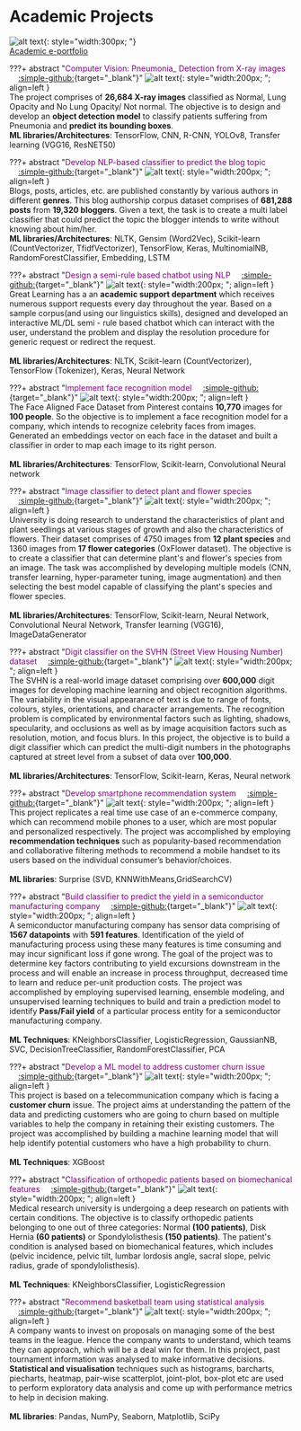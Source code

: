 # Academic Projects


![alt text](images/academic_logo.png){: style="width:300px; "}
<br>
<u><a href="https://eportfolio.mygreatlearning.com/abhinandita-dash" target="_blank" >Academic e-portfolio</a></u> <br>

???+ abstract "<span style="color:purple">Computer Vision: Pneumonia_ Detection from X-ray images</span> &nbsp;&nbsp;&nbsp;&nbsp;[:simple-github:](https://github.com/abhinandita1234/AIML_Projects){target="_blank"}"
    ![alt text](images/pneumonia.png){: style="width:200px; "; align=left } <br>The project comprises of **26,684 X-ray images** classified as Normal, Lung Opacity and No Lung Opacity/ Not normal. The objective is to design and develop an **object detection model** to classify patients suffering from Pneumonia and **predict its bounding boxes**. <br> 
    **ML libraries/Architectures**: TensorFlow, CNN, R-CNN, YOLOv8, Transfer learning (VGG16, ResNET50)

???+ abstract "<span style="color:purple">Develop NLP-based classifier to predict the blog topic</span> &nbsp;&nbsp;&nbsp;&nbsp;[:simple-github:](https://github.com/abhinandita1234/AIML_Projects){target="_blank"}"
    ![alt text](images/blogger.png){: style="width:200px; "; align=left } <br> Blogs, posts, articles, etc. are published constantly by various authors in different **genres**. This blog authorship corpus dataset comprises of **681,288 posts** from **19,320 bloggers**. Given a text, the task is to create a multi label classifier that could predict the topic the blogger intends to write without knowing about him/her.<br>
    **ML libraries/Architectures**: NLTK, Gensim (Word2Vec), Scikit-learn (CountVectorizer, TfidfVectorizer), TensorFlow, Keras, MultinomialNB, RandomForestClassifier, Embedding, LSTM  

???+ abstract "<span style="color:purple">Design a semi-rule based chatbot using NLP</span> &nbsp;&nbsp;&nbsp;&nbsp;[:simple-github:](https://github.com/abhinandita1234/AIML_Projects){target="_blank"}"
    ![alt text](images/chatbot.jpg){: style="width:200px; "; align=left } <br> 
    Great Learning has a an **academic support department** which receives numerous support requests every day throughout the year. Based on a sample corpus(and using our linguistics skills), designed and developed an interactive ML/DL semi - rule based chatbot which can interact with the user, understand the problem and display the resolution procedure for generic request or redirect the request.<br><br>
    **ML libraries/Architectures**: NLTK, Scikit-learn (CountVectorizer), TensorFlow (Tokenizer), Keras, Neural Network 

???+ abstract "<span style="color:purple">Implement face recognition model</span> &nbsp;&nbsp;&nbsp;&nbsp;[:simple-github:](https://github.com/abhinandita1234/AIML_Projects){target="_blank"}"
     ![alt text](images/face_recog.png){: style="width:200px; "; align=left } <br> The Face Aligned Face Dataset from Pinterest contains **10,770** images for **100 people**. So the objective is to implement a face recognition model for a company, which intends to recognize celebrity faces from images. Generated an embeddings vector on each face in the dataset and built a classifier in order to map each image to its right person.<br><br>
     **ML libraries/Architectures**: TensorFlow, Scikit-learn, Convolutional Neural network

???+ abstract "<span style="color:purple">Image classifier to detect plant and flower species</span> &nbsp;&nbsp;&nbsp;&nbsp;[:simple-github:](https://github.com/abhinandita1234/AIML_Projects){target="_blank"}"
    ![alt text](images/flowers.png){: style="width:200px; "; align=left } <br> 
     University is doing research to understand the characteristics of plant and plant seedlings at various stages of growth and also the characteristics of flowers. Their dataset comprises of 4750 images from **12 plant species** and 1360 images from **17 flower categories**  (OxFlower dataset). The objective is to create a classifier that can determine plant's and flower's species from an image. The task was accomplished by developing multiple models (CNN, transfer learning, hyper-parameter tuning, image augmentation) and then selecting the best model capable of classifying the plant's species and flower species.<br><br>
     **ML libraries/Architectures**: TensorFlow, Scikit-learn, Neural Network, Convolutional Neural Network, Transfer learning (VGG16), ImageDataGenerator

???+ abstract "<span style="color:purple">Digit classifier on the SVHN (Street View Housing Number) dataset</span> &nbsp;&nbsp;&nbsp;&nbsp;[:simple-github:](https://github.com/abhinandita1234/AIML_Projects){target="_blank"}"
      ![alt text](images/street.jpeg){: style="width:200px; "; align=left } <br> 
      The SVHN is a real-world image dataset comprising over **600,000** digit images for developing machine learning and object recognition algorithms. The variability in the visual appearance of text is due to range of fonts, colours, styles, orientations, and character arrangements. The recognition problem is complicated by environmental factors such as lighting, shadows, specularity, and occlusions as well as by image acquisition factors such as resolution, motion, and focus blurs. In this project, the objective is to build a digit classifier which can predict the multi-digit numbers in the photographs captured at street level from a subset of data over **100,000**.<br><br>
      **ML libraries/Architectures**: TensorFlow, Scikit-learn, Keras, Neural network

???+ abstract "<span style="color:purple">Develop smartphone recommendation system</span> &nbsp;&nbsp;&nbsp;&nbsp;[:simple-github:](https://github.com/abhinandita1234/AIML_Projects){target="_blank"}"
    ![alt text](images/mobilephone.jpeg){: style="width:200px; "; align=left } <br> 
    This project replicates a real time use case of an e-commerce company, which can recommend mobile phones to a user, which are most popular and personalized respectively. The project was accomplished by employing **recommendation techniques** such as popularity-based recommendation and collaborative filtering methods to recommend a mobile handset to its users based on the individual consumer’s behavior/choices.<br><br>
    **ML libraries**: Surprise (SVD, KNNWithMeans,GridSearchCV)

???+ abstract "<span style="color:purple">Build classifier to predict the yield in a semiconductor manufacturing company</span> &nbsp;&nbsp;&nbsp;&nbsp;[:simple-github:](https://github.com/abhinandita1234/AIML_Projects){target="_blank"}"
    ![alt text](images/semiconductor.jpg){: style="width:200px; "; align=left } <br> 
    A semiconductor manufacturing company has sensor data comprising of **1567 datapoints** with **591 features**. Identification of the yield of manufacturing process using these many features is time consuming and may incur significant loss if gone wrong. The goal of the project was to determine key factors contributing to yield excursions downstream in the process and will enable an increase in process throughput, decreased time to learn and reduce per-unit production costs. The project was accomplished by employing supervised learning, ensemble modeling, and unsupervised learning techniques to build and train a prediction model to identify **Pass/Fail yield** of a particular process entity for a semiconductor manufacturing company.<br><br>
    **ML Techniques**: KNeighborsClassifier, LogisticRegression, GaussianNB, SVC, DecisionTreeClassifier, RandomForestClassifier, PCA

???+ abstract "<span style="color:purple">Develop a ML model to address customer churn issue</span> &nbsp;&nbsp;&nbsp;&nbsp;[:simple-github:](https://github.com/abhinandita1234/AIML_Projects){target="_blank"}"
    ![alt text](images/churn.png){: style="width:200px; "; align=left } <br> 
    This project is based on a telecommunication company which is facing a **customer churn** issue. The project aims at understanding the pattern of the data and predicting customers who are going to churn based on multiple variables to help the company in retaining their existing customers. The project was accomplished by building a machine learning model that will help identify potential customers who have a high probability to churn.<br><br>
    **ML Techniques**: XGBoost

???+ abstract "<span style="color:purple">Classification of orthopedic patients based on biomechanical features</span> &nbsp;&nbsp;&nbsp;&nbsp;[:simple-github:](https://github.com/abhinandita1234/AIML_Projects){target="_blank"}"
    ![alt text](images/biomechanical.png){: style="width:200px; "; align=left } <br> 
     Medical research university is undergoing a deep research on patients with certain conditions. The objective is to classify orthopedic patients belonging to one out of three categories: Normal **(100 patients)**, Disk Hernia **(60 patients)** or Spondylolisthesis **(150 patients)**. The patient's condition is analysed based on biomechanical features, which includes (pelvic incidence, pelvic tilt, lumbar lordosis angle, sacral slope, pelvic radius, grade of spondylolisthesis).<br><br>
     **ML Techniques**: KNeighborsClassifier, LogisticRegression  

???+ abstract "<span style="color:purple">Recommend basketball team using statistical analysis</span> &nbsp;&nbsp;&nbsp;&nbsp;[:simple-github:](https://github.com/abhinandita1234/AIML_Projects){target="_blank"}"
    ![alt text](images/statistics.png){: style="width:200px; "; align=left } <br>
    A company wants to invest on proposals on managing some of the best teams in the league. Hence the company wants to understand, which teams they can approach, which will be a deal win for them. In this project, past tournament information was analysed to make informative decisions. **Statistical and visualisation** techniques such as histograms, barcharts, piecharts, heatmap, pair-wise scatterplot, joint-plot, box-plot etc are used to perform exploratory data analysis and come up with performance metrics to help in decision making.<br><br>
    **ML libraries**: Pandas, NumPy, Seaborn, Matplotlib, SciPy